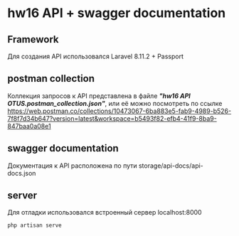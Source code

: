 # hw16 API + swagger documentation

## Framework
Для создания API использовался Laravel 8.11.2 + Passport

## postman collection
Коллекция запросов к API представлена в файле _**"hw16 API OTUS.postman_collection.json"**_, или её можно посмотреть по ссылке https://web.postman.co/collections/10473067-6ba883e5-fab9-4989-b526-7f8f7d34b647?version=latest&workspace=b5493f82-efb4-41f9-8ba9-847baa0a08e1

## swagger documentation
Документация к API расположена по пути storage/api-docs/api-docs.json

## server
Для отладки использовался встроенный сервер localhost:8000
```
php artisan serve
```
